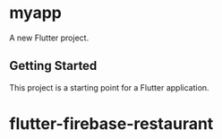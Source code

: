 # myapp

A new Flutter project.

## Getting Started

This project is a starting point for a Flutter application.

# flutter-firebase-restaurant
